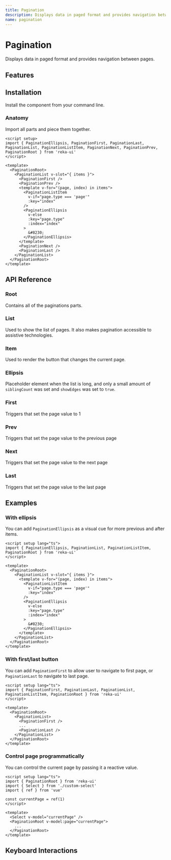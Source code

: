 ```yaml
---
title: Pagination
description: Displays data in paged format and provides navigation between pages.
name: pagination
---
```


# Pagination

<Description>
Displays data in paged format and provides navigation between pages.
</Description>

<ComponentPreview name="Pagination" />

## Features

<Highlights
  :features="[
    'Enable quick access to first, or last page',
    'Enable to show edges constantly, or not',
  ]"
/>

## Installation

Install the component from your command line.

<InstallationTabs value="reka-ui" />

### Anatomy

Import all parts and piece them together.

```vue
<script setup>
import { PaginationEllipsis, PaginationFirst, PaginationLast, PaginationList, PaginationListItem, PaginationNext, PaginationPrev, PaginationRoot } from 'reka-ui'
</script>

<template>
  <PaginationRoot>
    <PaginationList v-slot="{ items }">
      <PaginationFirst />
      <PaginationPrev />
      <template v-for="(page, index) in items">
        <PaginationListItem
          v-if="page.type === 'page'"
          :key="index"
        />
        <PaginationEllipsis
          v-else
          :key="page.type"
          :index="index"
        >
          &#8230;
        </PaginationEllipsis>
      </template>
      <PaginationNext />
      <PaginationLast />
    </PaginationList>
  </PaginationRoot>
</template>
```

## API Reference

### Root

Contains all of the paginations parts.

<!-- @include: @/meta/PaginationRoot.md -->

### List

Used to show the list of pages. It also makes pagination accessible to assistive technologies.

<!-- @include: @/meta/PaginationList.md -->

### Item

Used to render the button that changes the current page.

<!-- @include: @/meta/PaginationItem.md -->

<DataAttributesTable
  :data="[
    {
      attribute: '[data-selected]',
      values: ['true' , ''],
    },
    {
      attribute: '[data-type]',
      values: ['page'],
    }
  ]"
/>

### Ellipsis

Placeholder element when the list is long, and only a small amount of `siblingCount` was set and `showEdges` was set to `true`.

<!-- @include: @/meta/PaginationEllipsis.md -->

<DataAttributesTable
  :data="[
    {
      attribute: '[data-type]',
      values: ['ellipsis'],
    }
  ]"
/>

### First

Triggers that set the page value to 1

<!-- @include: @/meta/PaginationFirst.md -->

### Prev

Triggers that set the page value to the previous page

<!-- @include: @/meta/PaginationPrev.md -->

### Next

Triggers that set the page value to the next page

<!-- @include: @/meta/PaginationNext.md -->

### Last

Triggers that set the page value to the last page

<!-- @include: @/meta/PaginationLast.md -->

## Examples

### With ellipsis

You can add `PaginationEllipsis` as a visual cue for more previous and after items.

```vue line=10-12
<script setup lang="ts">
import { PaginationEllipsis, PaginationList, PaginationListItem, PaginationRoot } from 'reka-ui'
</script>

<template>
  <PaginationRoot>
    <PaginationList v-slot="{ items }">
      <template v-for="(page, index) in items">
        <PaginationListItem
          v-if="page.type === 'page'"
          :key="index"
        />
        <PaginationEllipsis
          v-else
          :key="page.type"
          :index="index"
        >
          &#8230;
        </PaginationEllipsis>
      </template>
    </PaginationList>
  </PaginationRoot>
</template>
```

### With first/last button

You can add `PaginationFirst` to allow user to navigate to first page, or `PaginationLast` to navigate to last page.

```vue line=8,10
<script setup lang="ts">
import { PaginationFirst, PaginationLast, PaginationList, PaginationListItem, PaginationRoot } from 'reka-ui'
</script>

<template>
  <PaginationRoot>
    <PaginationList>
      <PaginationFirst />
      ...
      <PaginationLast />
    </PaginationList>
  </PaginationRoot>
</template>
```

### Control page programmatically

You can control the current page by passing it a reactive value.

```vue line=6,10,11
<script setup lang="ts">
import { PaginationRoot } from 'reka-ui'
import { Select } from './custom-select'
import { ref } from 'vue'

const currentPage = ref(1)
</script>

<template>
  <Select v-model="currentPage" />
  <PaginationRoot v-model:page="currentPage">
    ...
  </PaginationRoot>
</template>
```

## Keyboard Interactions

<KeyboardTable
  :data="[
    {
      keys: ['Tab'],
      description: 'Moves focus to the next focusable element.',
    },
    {
      keys: ['Space'],
      description: `
        <span>
          When focus is on a any trigger, trigger selected page or arrow navigation
        </span>`
    },
    {
      keys: ['Enter'],
      description:  `
        <span>
          When focus is on a any trigger, trigger selected page or arrow navigation
        </span>`
    },
  ]"
/>
